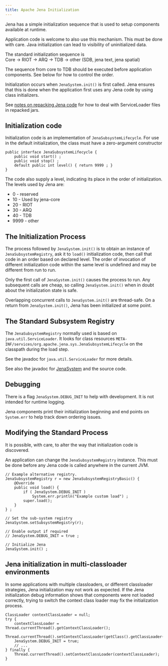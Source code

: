 ```yaml
---
title: Apache Jena Initialization
---
```


Jena has a simple initialization sequence that is
used to setup components available at runtime.

Application code is welcome to also use this mechanism. This
must be done with care. Java initialization can lead to
visibility of uninitialized data.

The standard initialization sequence is<br/>
Core -> RIOT -> ARQ -> TDB -> other (SDB, jena text, jena spatial)

The sequence from core to TDB should be executed before application
components. See below for how to control the order.

Initialization occurs when `JenaSystem.init()` is first called.  Jena ensures that this
is done when the application first uses any Jena code by using class
initializers.

See [notes on repacking Jena code](jena-repack.html) for how to deal
with ServiceLoader files in repacked jars.

## Initialization code

Initialization code is an implementation of `JenaSubsystemLifecycle`.
For use in the default initialization, the class must have a zero-argument constructor

    public interface JenaSubsystemLifecycle {
        public void start() ;
        public void stop() ;
        default public int level() { return 9999 ; }
    }

The code also supply a level, indicating its place in the order of initialization.
The levels used by Jena are:

* 0 - reserved
* 10 - Used by jena-core
* 20 - RIOT
* 30 - ARQ
* 40 - TDB
* 9999 - other

## The Initialization Process

The process followed by `JenaSystem.init()` is to obtain an instance of 
`JenaSubsystemRegistry`, ask it to `load()` initialization code, then call
that code in an order based on declared level. The order of invocation
of different initialization code within the same level is undefined
and may be different from run to run.

Only the first call of `JenaSystem.init()` causes the process to run.
Any subsequent calls are cheap, so calling `JenaSystem.init()`
when in doubt about the initialization state is safe.

Overlapping concurrent calls to `JenaSystem.init()` are thread-safe.
On a return from `JenaSystem.init()`, Jena has been initialized at some point.

## The Standard Subsystem Registry

The `JenaSubsystemRegistry` normally used is based on `java.util.ServiceLoader`.
It looks for class resources
`META-INF/services/org.apache.jena.sys.JenaSubsystemLifecycle`
on the classpath during the load step.

See the javadoc for `java.util.ServiceLoader` for more details.

See also the javadoc for
[JenaSystem](/documentation/javadoc/jena/org/apache/jena/system/JenaSystem.html)
and the source code.

## Debugging

There is a flag `JenaSystem.DEBUG_INIT` to help with development. It is not
intended for runtime logging.

Jena components print their initialization beginning and end points on
`System.err` to help track down ordering issues.

## Modifying the Standard Process

It is possible, with care, to alter the way
that initialization code is discovered.

An application can change the `JenaSubsystemRegistry` instance.
This must be done before any Jena code is called anywhere
in the current JVM. 

    // Example alternative registry.
    JenaSubsystemRegistry r = new JenaSubsystemRegistryBasic() {
        @Override
        public void load() {
            if ( JenaSystem.DEBUG_INIT )
                System.err.println("Example custom load") ;
            super.load();
        }
    } ;

    // Set the sub-system registry
    JenaSystem.setSubsystemRegistry(r);

    // Enable output if required
    // JenaSystem.DEBUG_INIT = true ;

    // Initialize Jena
    JenaSystem.init() ;

## Jena initialization in multi-classloader environments

In some applications with multiple classloaders, or different classloader strategies, Jena initialization may
not work as expected. If the Jena initialization debug information shows that components were not loaded correctly,
trying to switch the context class loader may fix the initialization process.

    ClassLoader contextClassLoader = null;
    try {
        contextClassLoader = Thread.currentThread().getContextClassLoader();
        Thread.currentThread().setContextClassLoader(getClass().getClassLoader());
        JenaSystem.DEBUG_INIT = true;
        // ...
    } finally {
        Thread.currentThread().setContextClassLoader(contextClassLoader);
    }

